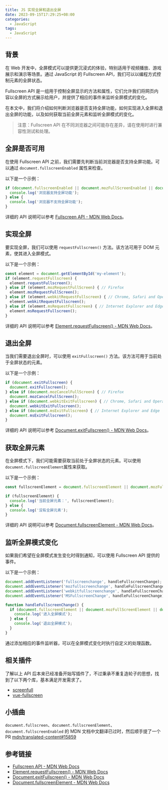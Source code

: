```yaml
---
title: JS 实现全屏和退出全屏
date: 2023-09-15T17:29:25+08:00
categories:
  - JavaScript
tags:
  - JavaScript
---
```


## 背景

在 Web 开发中，全屏模式可以提供更沉浸式的体验，特别适用于视频播放、游戏展示和演示等场景。通过 JavaScript 的 Fullscreen API，我们可以以编程方式控制元素的全屏状态。

Fullscreen API 是一组用于控制全屏显示的方法和属性，它们允许我们将网页内容以全屏的方式展示给用户，并提供了相应的事件来监听全屏模式的变化。

在本文中，我们将介绍如何判断浏览器是否支持全屏功能，如何实现进入全屏和退出全屏的功能，以及如何获取当前全屏元素和监听全屏模式的变化。

> 注意：Fullscreen API 在不同浏览器之间可能存在差异，请在使用时进行兼容性测试和处理。

## 全屏是否可用

在使用 Fullscreen API 之前，我们需要先判断当前浏览器是否支持全屏功能。可以通过 `document.fullscreenEnabled` 属性来检查。

以下是一个示例：

```javascript
if (document.fullscreenEnabled || document.mozFullScreenEnabled || document.webkitFullscreenEnabled || document.msFullscreenEnabled) {
  console.log('浏览器支持全屏功能');
} else {
  console.log('浏览器不支持全屏功能');
}
```

详细的 API 说明可以参考 [Fullscreen API - MDN Web Docs](https://developer.mozilla.org/en-US/docs/Web/API/Fullscreen_API)。

## 实现全屏

要实现全屏，我们可以使用 `requestFullscreen()` 方法。该方法可用于 DOM 元素，使其进入全屏模式。

以下是一个示例：

```javascript
const element = document.getElementById('my-element');
if (element.requestFullscreen) {
  element.requestFullscreen();
} else if (element.mozRequestFullScreen) { // Firefox
  element.mozRequestFullScreen();
} else if (element.webkitRequestFullscreen) { // Chrome, Safari and Opera
  element.webkitRequestFullscreen();
} else if (element.msRequestFullscreen) { // Internet Explorer and Edge
  element.msRequestFullscreen();
}
```

详细的 API 说明可以参考 [Element.requestFullscreen() - MDN Web Docs](https://developer.mozilla.org/en-US/docs/Web/API/Element/requestFullscreen)。

## 退出全屏

当我们需要退出全屏时，可以使用 `exitFullscreen()` 方法。该方法可用于当前处于全屏状态的元素。

以下是一个示例：

```javascript
if (document.exitFullscreen) {
  document.exitFullscreen();
} else if (document.mozCancelFullScreen) { // Firefox
  document.mozCancelFullScreen();
} else if (document.webkitExitFullscreen) { // Chrome, Safari and Opera
  document.webkitExitFullscreen();
} else if (document.msExitFullscreen) { // Internet Explorer and Edge
  document.msExitFullscreen();
}
```

详细的 API 说明可以参考 [Document.exitFullscreen() - MDN Web Docs](https://developer.mozilla.org/en-US/docs/Web/API/Document/exitFullscreen)。

## 获取全屏元素

在全屏模式下，我们可能需要获取当前处于全屏状态的元素。可以使用`document.fullscreenElement`属性来获取。

以下是一个示例：

```javascript
const fullscreenElement = document.fullscreenElement || document.mozFullScreenElement || document.webkitFullscreenElement || document.msFullscreenElement;

if (fullscreenElement) {
  console.log('当前全屏元素：', fullscreenElement);
} else {
  console.log('没有全屏元素');
}
```

详细的 API 说明可以参考 [Document.fullscreenElement - MDN Web Docs](https://developer.mozilla.org/en-US/docs/Web/API/Document/fullscreenElement)。

## 监听全屏模式变化

如果我们希望在全屏模式发生变化时得到通知，可以使用 Fullscreen API 提供的事件。

以下是一个示例：

```javascript
document.addEventListener('fullscreenchange', handleFullscreenChange);
document.addEventListener('mozfullscreenchange', handleFullscreenChange); // Firefox
document.addEventListener('webkitfullscreenchange', handleFullscreenChange); // Chrome, Safari and Opera
document.addEventListener('MSFullscreenChange', handleFullscreenChange); // Internet Explorer and Edge

function handleFullscreenChange() {
  if (document.fullscreenElement || document.mozFullScreenElement || document.webkitFullscreenElement || document.msFullscreenElement) {
    console.log('进入全屏模式');
  } else {
    console.log('退出全屏模式');
  }
}
```

通过添加相应的事件监听器，可以在全屏模式变化时执行自定义的处理函数。

## 相关插件

了解以上 API 后本来已经准备开始写插件了，不过秉承不重复造轮子的思想，找到了以下两个库，基本满足开发需求了。

- [screenfull](https://github.com/sindresorhus/screenfull)
- [vue-fullscreen](https://github.com/mirari/vue-fullscreen)

## 小插曲

`document.fullscreen`、`document.fullscreenElement`、`document.fullscreenEnabled` 的 MDN 文档中文翻译已过时，然后顺手提了一个 PR [mdn/translated-content#15859](https://github.com/mdn/translated-content/pull/15859)

## 参考链接

- [Fullscreen API - MDN Web Docs](https://developer.mozilla.org/en-US/docs/Web/API/Fullscreen_API)
- [Element.requestFullscreen() - MDN Web Docs](https://developer.mozilla.org/en-US/docs/Web/API/Element/requestFullscreen)
- [Document.exitFullscreen() - MDN Web Docs](https://developer.mozilla.org/en-US/docs/Web/API/Document/exitFullscreen)
- [Document.fullscreenElement - MDN Web Docs](https://developer.mozilla.org/en-US/docs/Web/API/Document/fullscreenElement)
